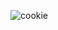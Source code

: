 ![cookie](https://user-images.githubusercontent.com/106731861/235471887-6b74b8a8-181b-4f3b-8559-d5154bc7f11e.jpg)
